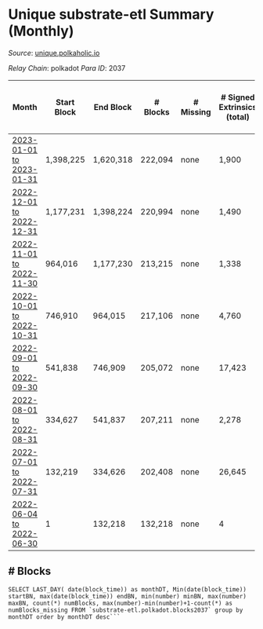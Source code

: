 # Unique substrate-etl Summary (Monthly)

_Source_: [unique.polkaholic.io](https://unique.polkaholic.io)

*Relay Chain*: polkadot
*Para ID*: 2037



| Month | Start Block | End Block | # Blocks | # Missing | # Signed Extrinsics (total) | # Active Accounts (avg) | # Addresses with Balances (max) | Issues |
| ----- | ----------- | --------- | -------- | --------- | --------------------------- | ----------------------- | ------------------------------- | ------ |
| [2023-01-01 to 2023-01-31](/substrate-etl/polkadot/2037-unique/2023-01-31.md) | 1,398,225 | 1,620,318 | 222,094 | none | 1,900 | 23 | 16,134 | - | 
| [2022-12-01 to 2022-12-31](/substrate-etl/polkadot/2037-unique/2022-12-31.md) | 1,177,231 | 1,398,224 | 220,994 | none | 1,490 | 19 | 15,991 | - | 
| [2022-11-01 to 2022-11-30](/substrate-etl/polkadot/2037-unique/2022-11-30.md) | 964,016 | 1,177,230 | 213,215 | none | 1,338 | 22 | 15,788 | - | 
| [2022-10-01 to 2022-10-31](/substrate-etl/polkadot/2037-unique/2022-10-31.md) | 746,910 | 964,015 | 217,106 | none | 4,760 | 87 | 15,593 | - | 
| [2022-09-01 to 2022-09-30](/substrate-etl/polkadot/2037-unique/2022-09-30.md) | 541,838 | 746,909 | 205,072 | none | 17,423 | 290 | 14,973 | - | 
| [2022-08-01 to 2022-08-31](/substrate-etl/polkadot/2037-unique/2022-08-31.md) | 334,627 | 541,837 | 207,211 | none | 2,278 | 65 | 11,364 | - | 
| [2022-07-01 to 2022-07-31](/substrate-etl/polkadot/2037-unique/2022-07-31.md) | 132,219 | 334,626 | 202,408 | none | 26,645 | 95 | 11,250 | - | 
| [2022-06-04 to 2022-06-30](/substrate-etl/polkadot/2037-unique/2022-06-30.md) | 1 | 132,218 | 132,218 | none | 4 |  | 4 | - | 

## # Blocks
```
SELECT LAST_DAY( date(block_time)) as monthDT, Min(date(block_time)) startBN, max(date(block_time)) endBN, min(number) minBN, max(number) maxBN, count(*) numBlocks, max(number)-min(number)+1-count(*) as numBlocks_missing FROM `substrate-etl.polkadot.blocks2037` group by monthDT order by monthDT desc```

